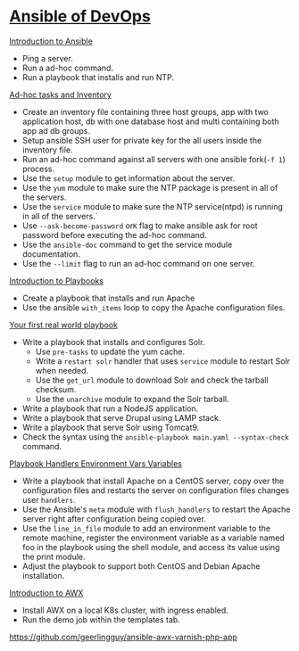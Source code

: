 # [Ansible of DevOps](https://www.ansiblefordevops.com/)

[Introduction to Ansible](00-introduction-to-ansible)

- Ping a server.
- Run a ad-hoc command.
- Run a playbook that installs and run NTP.

[Ad-hoc tasks and Inventory](01-ad-hoc-tasks-and-inventory)

- Create an inventory file containing three host groups, app with two application host, db with one database host and multi containing both app ad db groups.
- Setup ansible SSH user for private key for the all users inside the inventory file.
- Run an ad-hoc command against all servers with one ansible fork(`-f 1`) process.
- Use the `setup` module to get information about the server.
- Use the `yum` module to make sure the NTP package is present in all of the servers.
- Use the `service` module to make sure the NTP service(ntpd) is running in all of the servers.`
- Use `--ask-become-password` or`K` flag to make ansible ask for root password before executing the ad-hoc command.
- Use the `ansible-doc` command to get the service module documentation.
- Use the `--limit` flag to run an ad-hoc command on one server.

[Introduction to Playbooks](02-introduction-to-playbooks)

- Create a playbook that installs and run Apache
- Use the ansible `with_items` loop to copy the Apache configuration files.

[Your first real world playbook](03-your-first-real-world-playbook)

- Write a playbook that installs and configures Solr.
  - Use `pre-tasks` to update the yum cache.
  - Write a `restart solr` handler that uses `service` module to restart Solr when needed.
  - Use the `get_url` module to download Solr and check the tarball checksum.
  - Use the `unarchive` module to expand the Solr tarball.
- Write a playbook that run a NodeJS application.
- Write a playbook that serve Drupal using LAMP stack.
- Write a playbook that serve Solr using Tomcat9.
- Check the syntax using the `ansible-playbook main.yaml --syntax-check` command.

[Playbook Handlers Environment Vars Variables](04-playbook-handlers-environment-vars-variables)

- Write a playbook that install Apache on a CentOS server, copy over the configuration files and restarts the server on configuration files changes user `handlers`.
- Use the Ansible's `meta` module with `flush_handlers` to restart the Apache server right after configuration being copied over.
- Use the `line_in_file` module to add an environment variable to the remote machine, register the environment variable as a variable named foo in the playbook using the shell module, and access its value using the print module.
- Adjust the playbook to support both CentOS and Debian Apache installation.

[Introduction to AWX](7-introduction-to-awx)

- Install AWX on a local K8s cluster, with ingress enabled.
- Run the demo job within the templates tab.

https://github.com/geerlingguy/ansible-awx-varnish-php-app
